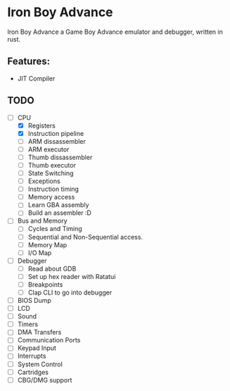# Iron Boy Advance

Iron Boy Advance a Game Boy Advance emulator and debugger, written in rust.

## Features:
- JIT Compiler

## TODO

- [ ] CPU
  - [x] Registers
  - [x] Instruction pipeline
  - [ ] ARM dissassembler
  - [ ] ARM executor
  - [ ] Thumb dissassembler
  - [ ] Thumb executor
  - [ ] State Switching
  - [ ] Exceptions
  - [ ] Instruction timing
  - [ ] Memory access
  - [ ] Learn GBA assembly
  - [ ] Build an assembler :D
- [ ] Bus and Memory
  - [ ] Cycles and Timing
  - [ ] Sequential and Non-Sequential access.
  - [ ] Memory Map
  - [ ] I/O Map
- [ ] Debugger
  - [ ] Read about GDB
  - [ ] Set up hex reader with Ratatui
  - [ ] Breakpoints
  - [ ] Clap CLI to go into debugger
- [ ] BIOS Dump
- [ ] LCD
- [ ] Sound
- [ ] Timers
- [ ] DMA Transfers
- [ ] Communication Ports
- [ ] Keypad Input
- [ ] Interrupts
- [ ] System Control
- [ ] Cartridges
- [ ] CBG/DMG support
